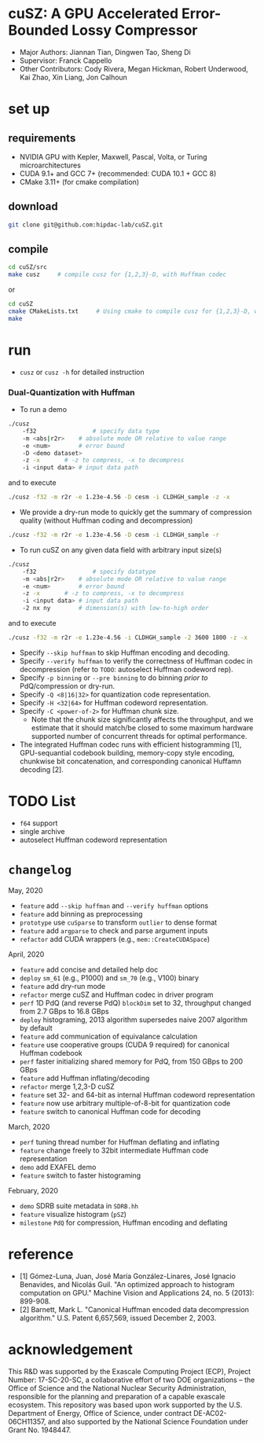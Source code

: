 cuSZ: A GPU Accelerated Error-Bounded Lossy Compressor
=

* Major Authors: Jiannan Tian, Dingwen Tao, Sheng Di
* Supervisor: Franck Cappello 
* Other Contributors: Cody Rivera, Megan Hickman, Robert Underwood, Kai Zhao, Xin Liang, Jon Calhoun

# set up
## requirements
- NVIDIA GPU with Kepler, Maxwell, Pascal, Volta, or Turing microarchitectures 
- CUDA 9.1+ and GCC 7+ (recommended: CUDA 10.1 + GCC 8)
- CMake 3.11+ (for cmake compilation)

## download
```bash
git clone git@github.com:hipdac-lab/cuSZ.git
```

## compile
```bash
cd cuSZ/src
make cusz     # compile cusz for {1,2,3}-D, with Huffman codec
```
or
```bash
cd cuSZ
cmake CMakeLists.txt     # Using cmake to compile cusz for {1,2,3}-D, with Huffman codec
make
```

# run
- `cusz` or `cusz -h` for detailed instruction

### Dual-Quantization with Huffman
- To run a demo
```bash
./cusz
    -f32                # specify data type
    -m <abs|r2r>	# absolute mode OR relative to value range
    -e <num>		# error bound
    -D <demo dataset>
    -z -x		# -z to compress, -x to decompress
    -i <input data>	# input data path
```
and to execute
```bash
./cusz -f32 -m r2r -e 1.23e-4.56 -D cesm -i CLDHGH_sample -z -x
```
- We provide a dry-run mode to quickly get the summary of compression quality (without Huffman coding and decompression)
```bash
./cusz -f32 -m r2r -e 1.23e-4.56 -D cesm -i CLDHGH_sample -r
```
- To run cuSZ on any given data field with arbitrary input size(s)
```bash
./cusz
    -f32                # specify datatype
    -m <abs|r2r>	# absolute mode OR relative to value range
    -e <num>		# error bound
    -z -x		# -z to compress, -x to decompress
    -i <input data>	# input data path
    -2 nx ny		# dimension(s) with low-to-high order
```
and to execute
```bash
./cusz -f32 -m r2r -e 1.23e-4.56 -i CLDHGH_sample -2 3600 1800 -z -x
```

- Specify `--skip huffman` to skip Huffman encoding and decoding.
- Specify `--verify huffman` to verify the correctness of Huffman codec in decompression (refer to `TODO`: autoselect Huffman codeword rep).
- Specify `-p binning` or `--pre binning` to do binning *prior to* PdQ/compression or dry-run.
- Specify `-Q <8|16|32>` for quantization code representation.
- Specify `-H <32|64>` for Huffman codeword representation.
- Specify `-C <power-of-2>` for Huffman chunk size. 
    - Note that the chunk size significantly affects the throughput, and we estimate that it should match/be closed to some maximum hardware supported number of concurrent threads for optimal performance.
- The integrated Huffman codec runs with efficient histogramming [1], GPU-sequantial codebook building, memory-copy style encoding, chunkwise bit concatenation, and corresponding canonical Huffamn decoding [2].

# TODO List
- `f64` support
- single archive
- autoselect Huffman codeword representation

# `changelog`
May, 2020
- `feature` add `--skip huffman` and `--verify huffman` options
- `feature` add binning as preprocessing
- `prototype` use `cuSparse` to transform `outlier` to dense format
- `feature` add `argparse` to check and parse argument inputs
- `refactor` add CUDA wrappers (e.g., `mem::CreateCUDASpace`)

April, 2020
- `feature` add concise and detailed help doc
- `deploy` `sm_61` (e.g., P1000) and `sm_70` (e.g., V100) binary
- `feature` add dry-run mode
- `refactor` merge cuSZ and Huffman codec in driver program
- `perf` 1D PdQ (and reverse PdQ) `blockDim` set to 32, throughput changed from 2.7 GBps to 16.8 GBps
- `deploy` histograming, 2013 algorithm supersedes naive 2007 algorithm by default
- `feature` add communication of equivalance calculation
- `feature` use cooperative groups (CUDA 9 required) for canonical Huffman codebook
- `perf` faster initializing shared memory for PdQ, from 150 GBps to 200 GBps
- `feature` add Huffman inflating/decoding
- `refactor` merge 1,2,3-D cuSZ
- `feature` set 32- and 64-bit as internal Huffman codeword representation
- `feature` now use arbitrary multiple-of-8-bit for quantization code
- `feature` switch to canonical Huffman code for decoding

March, 2020
- `perf` tuning thread number for Huffman deflating and inflating
- `feature` change freely to 32bit intermediate Huffman code representation
- `demo` add EXAFEL demo
- `feature` switch to faster histograming

February, 2020
- `demo` SDRB suite metadata in `SDRB.hh`
- `feature` visualize histogram (`pSZ`)
- `milestone` `PdQ` for compression, Huffman encoding and deflating

# reference
 - [1] Gómez-Luna, Juan, José María González-Linares, José Ignacio Benavides, and Nicolás Guil. "An optimized approach to histogram computation on GPU." Machine Vision and Applications 24, no. 5 (2013): 899-908.
 - [2] Barnett, Mark L. "Canonical Huffman encoded data decompression algorithm." U.S. Patent 6,657,569, issued December 2, 2003.
 
# acknowledgement
This R&D was supported by the Exascale Computing Project (ECP), Project Number: 17-SC-20-SC, a collaborative effort of two DOE organizations – the Office of Science and the National Nuclear Security Administration, responsible for the planning and preparation of a capable exascale ecosystem. This repository was based upon work supported by the U.S. Department of Energy, Office of Science, under contract DE-AC02-06CH11357, and also supported by the National Science Foundation under Grant No. 1948447.
